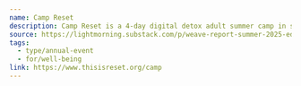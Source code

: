 ```yaml
---
name: Camp Reset
description: Camp Reset is a 4-day digital detox adult summer camp in southeastern Ontario for 300 people
source: https://lightmorning.substack.com/p/weave-report-summer-2025-edition
tags:
  - type/annual-event
  - for/well-being
link: https://www.thisisreset.org/camp
---
```


